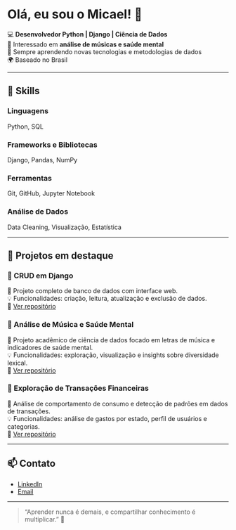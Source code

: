 # Olá, eu sou o Micael! 👋

💻 **Desenvolvedor Python | Django | Ciência de Dados**  
🎵 Interessado em **análise de músicas e saúde mental**  
🌱 Sempre aprendendo novas tecnologias e metodologias de dados  
🌍 Baseado no Brasil

---

## 🔧 Skills

### Linguagens
Python, SQL

### Frameworks e Bibliotecas
Django, Pandas, NumPy

### Ferramentas
Git, GitHub, Jupyter Notebook

### Análise de Dados
Data Cleaning, Visualização, Estatística

---

## 🚀 Projetos em destaque

### 📂 CRUD em Django
📝 Projeto completo de banco de dados com interface web.  
💡 Funcionalidades: criação, leitura, atualização e exclusão de dados.  
🔗 [Ver repositório](#)

### 📂 Análise de Música e Saúde Mental
📝 Projeto acadêmico de ciência de dados focado em letras de música e indicadores de saúde mental.  
💡 Funcionalidades: exploração, visualização e insights sobre diversidade lexical.  
🔗 [Ver repositório](#)

### 📂 Exploração de Transações Financeiras
📝 Análise de comportamento de consumo e detecção de padrões em dados de transações.  
💡 Funcionalidades: análise de gastos por estado, perfil de usuários e categorias.  
🔗 [Ver repositório](#)

---

## 📫 Contato
- [LinkedIn](https://www.linkedin.com/in/micaeltoscano)  
- [Email](mailto:seuemail@exemplo.com)

---

> “Aprender nunca é demais, e compartilhar conhecimento é multiplicar.” 🌟
